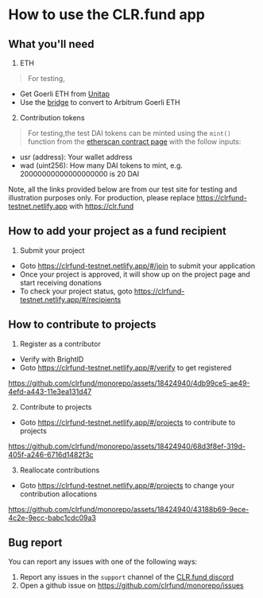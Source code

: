 # How to use the CLR.fund app

## What you'll need
1. ETH
  
  > For testing,
  - Get Goerli ETH from [Unitap](https://unitap.app/gas-tap)
  - Use the [bridge](https://bridge.arbitrum.io/?l2ChainId=421613) to convert to Arbitrum Goerli ETH

2. Contribution tokens

  > For testing,the test DAI tokens can be minted using the `mint()` function from the [etherscan contract page](https://goerli.arbiscan.io//address/0x65bc8dd04808d99cf8aa6749f128d55c2051edde#writeContract) with the follow inputs:
  
  - usr (address): Your wallet address
  - wad (uint256): How many DAI tokens to mint, e.g. 20000000000000000000 is 20 DAI

Note, all the links provided below are from our test site for testing and illustration purposes only. For production, please replace https://clrfund-testnet.netlify.app with https://clr.fund

## How to add your project as a fund recipient
1. Submit your project
  - Goto https://clrfund-testnet.netlify.app/#/join to submit your application
  - Once your project is approved, it will show up on the project page and start receiving donations
  - To check your project status, goto https://clrfund-testnet.netlify.app/#/recipients

## How to contribute to projects
1. Register as a contributor
  - Verify with BrightID
  - Goto https://clrfund-testnet.netlify.app/#/verify to get registered

  

https://github.com/clrfund/monorepo/assets/18424940/4db99ce5-ae49-4efd-a443-11e3ea131d47



2. Contribute to projects
  - Goto https://clrfund-testnet.netlify.app/#/projects to contribute to projects

  

https://github.com/clrfund/monorepo/assets/18424940/68d3f8ef-319d-405f-a246-6716d1482f3c



3. Reallocate contributions
  - Goto https://clrfund-testnet.netlify.app/#/projects to change your contribution allocations

  

https://github.com/clrfund/monorepo/assets/18424940/43188b69-9ece-4c2e-9ecc-babc1cdc09a3



## Bug report
You can report any issues with one of the following ways:
1. Report any issues in the `support` channel of the [CLR.fund discord](https://discord.gg/ZnsYPV6dCv)
2. Open a github issue on https://github.com/clrfund/monorepo/issues


